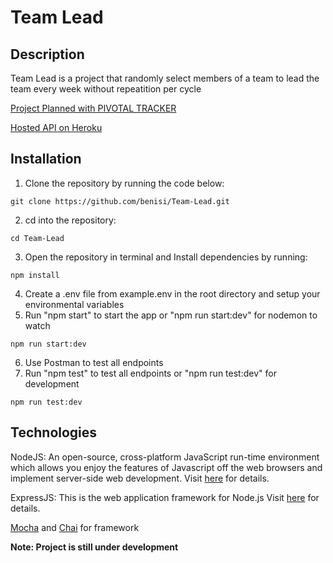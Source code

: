 # Team Lead

## Description

Team Lead is a project that randomly select members of a team to lead the team every week without repeatition per cycle

[Project Planned with PIVOTAL TRACKER](https://www.pivotaltracker.com/n/projects/2375389)

[Hosted API on Heroku]()<br/>

## Installation 

1.  Clone the repository by running the code below:
```shell
git clone https://github.com/benisi/Team-Lead.git
```
2.  cd into the repository:
```shell
cd Team-Lead
```
3.  Open the repository in terminal and Install dependencies by running:
```shell
npm install
```
4.  Create a .env file from example.env in the root directory and setup your environmental variables
5.  Run "npm start" to start the app or "npm run start:dev" for nodemon to watch
```shell
npm run start:dev
```
6.  Use Postman to test all endpoints
7.  Run "npm test" to test all endpoints or "npm run test:dev" for development
```shell
npm run test:dev
```

## Technologies

NodeJS: An open-source, cross-platform JavaScript run-time environment which allows you enjoy the features of Javascript off the web browsers and implement server-side web development. Visit [here](https://nodejs.org/en/) for details.

ExpressJS: This is the web application framework for Node.js Visit [here](https://expressjs.com) for details.


[Mocha](https://mochajs.org/) and [Chai](https://www.chaijs.com/) for framework

**Note: Project is still under development**
